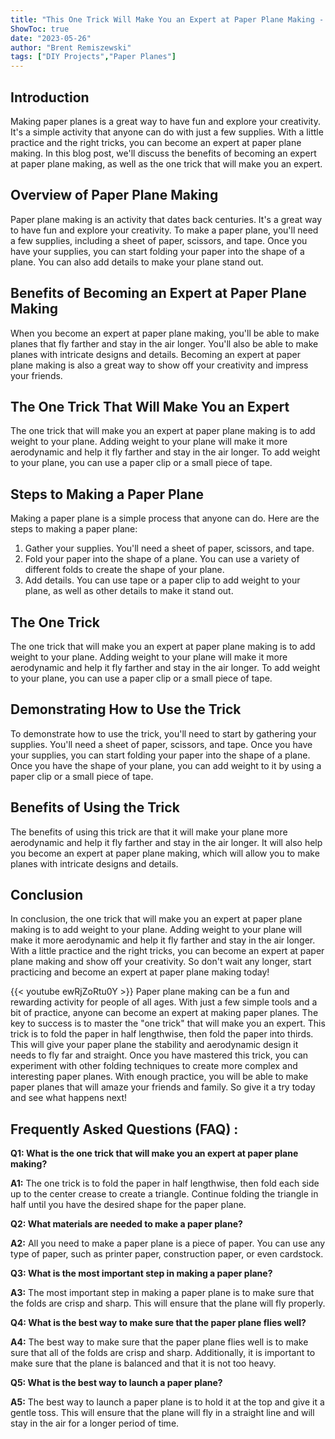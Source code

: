 ```yaml
---
title: "This One Trick Will Make You an Expert at Paper Plane Making - You Won't Believe What Happens Next!"
ShowToc: true 
date: "2023-05-26"
author: "Brent Remiszewski" 
tags: ["DIY Projects","Paper Planes"]
---
```

## Introduction

Making paper planes is a great way to have fun and explore your creativity. It's a simple activity that anyone can do with just a few supplies. With a little practice and the right tricks, you can become an expert at paper plane making. In this blog post, we'll discuss the benefits of becoming an expert at paper plane making, as well as the one trick that will make you an expert.

## Overview of Paper Plane Making

Paper plane making is an activity that dates back centuries. It's a great way to have fun and explore your creativity. To make a paper plane, you'll need a few supplies, including a sheet of paper, scissors, and tape. Once you have your supplies, you can start folding your paper into the shape of a plane. You can also add details to make your plane stand out.

## Benefits of Becoming an Expert at Paper Plane Making

When you become an expert at paper plane making, you'll be able to make planes that fly farther and stay in the air longer. You'll also be able to make planes with intricate designs and details. Becoming an expert at paper plane making is also a great way to show off your creativity and impress your friends.

## The One Trick That Will Make You an Expert

The one trick that will make you an expert at paper plane making is to add weight to your plane. Adding weight to your plane will make it more aerodynamic and help it fly farther and stay in the air longer. To add weight to your plane, you can use a paper clip or a small piece of tape.

## Steps to Making a Paper Plane

Making a paper plane is a simple process that anyone can do. Here are the steps to making a paper plane:

1. Gather your supplies. You'll need a sheet of paper, scissors, and tape.
2. Fold your paper into the shape of a plane. You can use a variety of different folds to create the shape of your plane.
3. Add details. You can use tape or a paper clip to add weight to your plane, as well as other details to make it stand out.

## The One Trick

The one trick that will make you an expert at paper plane making is to add weight to your plane. Adding weight to your plane will make it more aerodynamic and help it fly farther and stay in the air longer. To add weight to your plane, you can use a paper clip or a small piece of tape.

## Demonstrating How to Use the Trick

To demonstrate how to use the trick, you'll need to start by gathering your supplies. You'll need a sheet of paper, scissors, and tape. Once you have your supplies, you can start folding your paper into the shape of a plane. Once you have the shape of your plane, you can add weight to it by using a paper clip or a small piece of tape.

## Benefits of Using the Trick

The benefits of using this trick are that it will make your plane more aerodynamic and help it fly farther and stay in the air longer. It will also help you become an expert at paper plane making, which will allow you to make planes with intricate designs and details.

## Conclusion

In conclusion, the one trick that will make you an expert at paper plane making is to add weight to your plane. Adding weight to your plane will make it more aerodynamic and help it fly farther and stay in the air longer. With a little practice and the right tricks, you can become an expert at paper plane making and show off your creativity. So don't wait any longer, start practicing and become an expert at paper plane making today!

{{< youtube ewRjZoRtu0Y >}} 
Paper plane making can be a fun and rewarding activity for people of all ages. With just a few simple tools and a bit of practice, anyone can become an expert at making paper planes. The key to success is to master the "one trick" that will make you an expert. This trick is to fold the paper in half lengthwise, then fold the paper into thirds. This will give your paper plane the stability and aerodynamic design it needs to fly far and straight. Once you have mastered this trick, you can experiment with other folding techniques to create more complex and interesting paper planes. With enough practice, you will be able to make paper planes that will amaze your friends and family. So give it a try today and see what happens next!

## Frequently Asked Questions (FAQ) :
**Q1: What is the one trick that will make you an expert at paper plane making?**

**A1:** The one trick is to fold the paper in half lengthwise, then fold each side up to the center crease to create a triangle. Continue folding the triangle in half until you have the desired shape for the paper plane.

**Q2: What materials are needed to make a paper plane?**

**A2:** All you need to make a paper plane is a piece of paper. You can use any type of paper, such as printer paper, construction paper, or even cardstock.

**Q3: What is the most important step in making a paper plane?**

**A3:** The most important step in making a paper plane is to make sure that the folds are crisp and sharp. This will ensure that the plane will fly properly.

**Q4: What is the best way to make sure that the paper plane flies well?**

**A4:** The best way to make sure that the paper plane flies well is to make sure that all of the folds are crisp and sharp. Additionally, it is important to make sure that the plane is balanced and that it is not too heavy.

**Q5: What is the best way to launch a paper plane?**

**A5:** The best way to launch a paper plane is to hold it at the top and give it a gentle toss. This will ensure that the plane will fly in a straight line and will stay in the air for a longer period of time.





